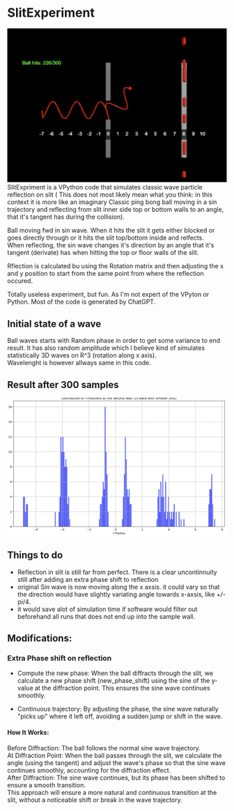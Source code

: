 # SlitExperiment

![Slit refrelction](https://github.com/vesakoo/SlitExperiment/blob/main/SlitReflection.png?raw=true)
SlitExpriment is a VPython code that simulates classic wave particle reflection on slit ( This does not most likely mean what you think: in this context it is more like an imaginary Classic ping bong ball moving in a sin trajectory and reflecting from slit inner side top or bottom walls to an angle, that it's tangent has during the collision).  

Ball moving fwd in sin wave. When it hits the slit it gets either blocked or goes directly through or it hits the slit  top/bottom inside and relfects.  
When reflecting, the sin wave changes it's direction by an angle that it's tangent (derivate) has when hitting the top or floor walls of the slit.   

Rflection is calculated bu using the Rotation matrix and then adjusting the x and y position to start from the same point from where the reflection occured.   

Totally useless experiment, but fun. As I'm not expert of the VPyton or Python. Most of the code is generated by ChatGPT.

## Initial state of a wave
Ball waves starts with Random phase in order to get some variance to end result.
It has also random amplitude which I believe kind of simulates statistically 3D waves on R^3 (rotation along x axis).   
Wavelenght is however allways same in this code.  


## Result after 300 samples
![Simulation result](https://github.com/vesakoo/SlitExperiment/blob/main/slitStatisticalResult.png?raw=true)

## Things to do
* Reflection in slit is still far from perfect. There is a clear uncontinnuity still after adding an extra phase shift to reflection
* original Sin wave is now moving along the x axsis. it could vary so that the direction would have slightly variating angle towards x-axsis, like  +/- pi/4.
* it would save alot of simulation time if software would filter out beforehand all runs that does not end up into the sample wall.   




## Modifications:
### Extra Phase shift on reflection
* Compute the new phase: When the ball diffracts through the slit, we calculate a new phase shift (new_phase_shift) using the sine of the y-value at the diffraction point. This ensures the sine wave continues smoothly.

* Continuous trajectory: By adjusting the phase, the sine wave naturally "picks up" where it left off, avoiding a sudden jump or shift in the wave.

#### How It Works:
Before Diffraction: The ball follows the normal sine wave trajectory.   
At Diffraction Point: When the ball passes through the slit, we calculate the angle (using the tangent) and adjust the wave's phase so that the sine wave continues smoothly, accounting for the diffraction effect.   
After Diffraction: The sine wave continues, but its phase has been shifted to ensure a smooth transition.   
This approach will ensure a more natural and continuous transition at the slit, without a noticeable shift or break in the wave trajectory.   

